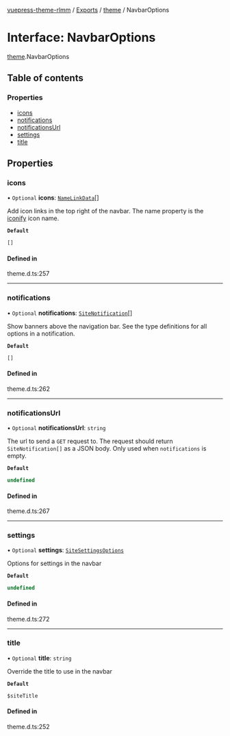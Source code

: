 [vuepress-theme-rlmm](../README.md) / [Exports](../modules.md) / [theme](../modules/theme.md) / NavbarOptions

# Interface: NavbarOptions

[theme](../modules/theme.md).NavbarOptions

## Table of contents

### Properties

- [icons](theme.NavbarOptions.md#icons)
- [notifications](theme.NavbarOptions.md#notifications)
- [notificationsUrl](theme.NavbarOptions.md#notificationsurl)
- [settings](theme.NavbarOptions.md#settings)
- [title](theme.NavbarOptions.md#title)

## Properties

### icons

• `Optional` **icons**: [`NameLinkData`](../modules/theme.md#namelinkdata)[]

Add icon links in the top right of the navbar. The name property is the [iconify](https://iconify.design) icon name.

**`Default`**

```ts
[]
```

#### Defined in

theme.d.ts:257

___

### notifications

• `Optional` **notifications**: [`SiteNotification`](theme.SiteNotification.md)[]

Show banners above the navigation bar. See the type definitions for all options in a notification.

**`Default`**

```ts
[]
```

#### Defined in

theme.d.ts:262

___

### notificationsUrl

• `Optional` **notificationsUrl**: `string`

The url to send a `GET` request to. The request should return `SiteNotification[]` as a JSON body. Only used when `notifications` is empty.

**`Default`**

```ts
undefined
```

#### Defined in

theme.d.ts:267

___

### settings

• `Optional` **settings**: [`SiteSettingsOptions`](theme.SiteSettingsOptions.md)

Options for settings in the navbar

**`Default`**

```ts
undefined
```

#### Defined in

theme.d.ts:272

___

### title

• `Optional` **title**: `string`

Override the title to use in the navbar

**`Default`**

```ts
$siteTitle
```

#### Defined in

theme.d.ts:252

